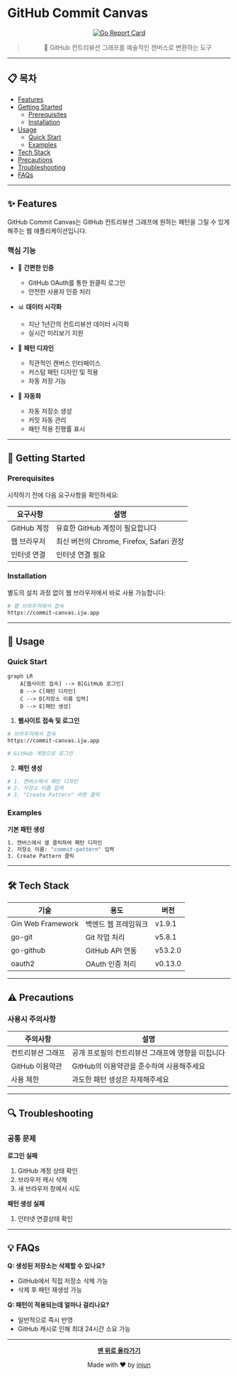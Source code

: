 # GitHub Commit Canvas

<div align="center">

[![Go Report Card](https://goreportcard.com/badge/github.com/in-jun/commit-canvas)](https://goreportcard.com/report/github.com/in-jun/commit-canvas)

> 🎨 GitHub 컨트리뷰션 그래프를 예술적인 캔버스로 변환하는 도구

</div>

---

## 📋 목차

- [Features](#-features)
- [Getting Started](#-getting-started)
  - [Prerequisites](#prerequisites)
  - [Installation](#installation)
- [Usage](#-usage)
  - [Quick Start](#quick-start)
  - [Examples](#examples)
- [Tech Stack](#-tech-stack)
- [Precautions](#️-precautions)
- [Troubleshooting](#-troubleshooting)
- [FAQs](#-faqs)

---

## ✨ Features

GitHub Commit Canvas는 GitHub 컨트리뷰션 그래프에 원하는 패턴을 그릴 수 있게 해주는 웹 애플리케이션입니다.

### 핵심 기능

- 🔐 **간편한 인증**

  - GitHub OAuth를 통한 원클릭 로그인
  - 안전한 사용자 인증 처리

- 📊 **데이터 시각화**

  - 지난 1년간의 컨트리뷰션 데이터 시각화
  - 실시간 미리보기 지원

- 🎨 **패턴 디자인**

  - 직관적인 캔버스 인터페이스
  - 커스텀 패턴 디자인 및 적용
  - 자동 저장 기능

- 🔄 **자동화**
  - 자동 저장소 생성
  - 커밋 자동 관리
  - 패턴 적용 진행률 표시

---

## 🚀 Getting Started

### Prerequisites

시작하기 전에 다음 요구사항을 확인하세요:

| 요구사항    | 설명                                     |
| ----------- | ---------------------------------------- |
| GitHub 계정 | 유효한 GitHub 계정이 필요합니다          |
| 웹 브라우저 | 최신 버전의 Chrome, Firefox, Safari 권장 |
| 인터넷 연결 | 인터넷 연결 필요                |

### Installation

별도의 설치 과정 없이 웹 브라우저에서 바로 사용 가능합니다:

```bash
# 웹 브라우저에서 접속
https://commit-canvas.ijw.app
```

---

## 📖 Usage

### Quick Start

```mermaid
graph LR
    A[웹사이트 접속] --> B[GitHub 로그인]
    B --> C[패턴 디자인]
    C --> D[저장소 이름 입력]
    D --> E[패턴 생성]
```

1. **웹사이트 접속 및 로그인**

```bash
# 브라우저에서 접속
https://commit-canvas.ijw.app

# GitHub 계정으로 로그인
```

2. **패턴 생성**

```bash
# 1. 캔버스에서 패턴 디자인
# 2. 저장소 이름 입력
# 3. "Create Pattern" 버튼 클릭
```

### Examples

**기본 패턴 생성**

```bash
1. 캔버스에서 셀 클릭하여 패턴 디자인
2. 저장소 이름: "commit-pattern" 입력
3. Create Pattern 클릭
```

---

## 🛠 Tech Stack

| 기술              | 용도                 | 버전    |
| ----------------- | -------------------- | ------- |
| Gin Web Framework | 백엔드 웹 프레임워크 | v1.9.1  |
| go-git            | Git 작업 처리        | v5.8.1  |
| go-github         | GitHub API 연동      | v53.2.0 |
| oauth2            | OAuth 인증 처리      | v0.13.0 |

---

## ⚠️ Precautions

### 사용시 주의사항

| 주의사항          | 설명                                              |
| ----------------- | ------------------------------------------------- |
| 컨트리뷰션 그래프 | 공개 프로필의 컨트리뷰션 그래프에 영향을 미칩니다 |
| GitHub 이용약관   | GitHub의 이용약관을 준수하여 사용해주세요         |
| 사용 제한         | 과도한 패턴 생성은 자제해주세요                   |

---

## 🔍 Troubleshooting

### 공통 문제

**로그인 실패**

1. GitHub 계정 상태 확인
2. 브라우저 캐시 삭제
3. 새 브라우저 창에서 시도

**패턴 생성 실패**

1. 인터넷 연결상태 확인

---

## 💡 FAQs

**Q: 생성된 저장소는 삭제할 수 있나요?**

- GitHub에서 직접 저장소 삭제 가능
- 삭제 후 패턴 재생성 가능

**Q: 패턴이 적용되는데 얼마나 걸리나요?**

- 일반적으로 즉시 반영
- GitHub 캐시로 인해 최대 24시간 소요 가능

---

<div align="center">

**[맨 위로 올라가기](#github-commit-canvas)**

Made with ❤️ by [injun](https://github.com/in-jun)

</div>
